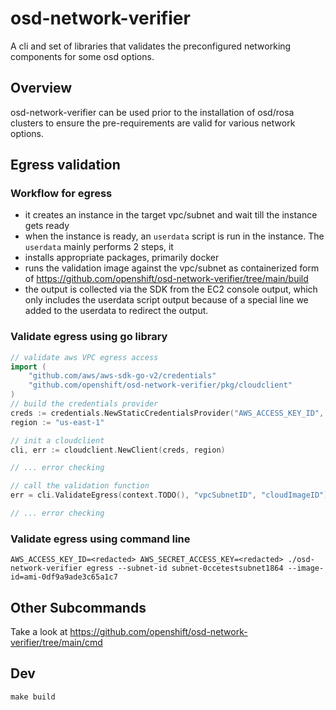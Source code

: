 # osd-network-verifier

A cli and set of libraries that validates the preconfigured networking components for some osd options.

## Overview

osd-network-verifier can be used prior to the installation of osd/rosa clusters to ensure the pre-requirements are valid for various network options.

## Egress validation

### Workflow for egress

* it creates an instance in the target vpc/subnet and wait till the instance gets ready
* when the instance is ready, an `userdata` script is run in the instance. The `userdata` mainly performs 2 steps, it
* installs appropriate packages, primarily docker
* runs the validation image against the vpc/subnet as containerized form of <https://github.com/openshift/osd-network-verifier/tree/main/build>
* the output is collected via the SDK from the EC2 console output, which only includes the userdata script output because of a special line we added to the userdata to redirect the output.


### Validate egress using go library

```go
// validate aws VPC egress access
import (
    "github.com/aws/aws-sdk-go-v2/credentials"
	"github.com/openshift/osd-network-verifier/pkg/cloudclient"
)
// build the credentials provider
creds := credentials.NewStaticCredentialsProvider("AWS_ACCESS_KEY_ID", "AWS_SECRET_ACCESS_KEY", "AWS_SESSION_TOKEN")
region := "us-east-1"

// init a cloudclient
cli, err := cloudclient.NewClient(creds, region)

// ... error checking

// call the validation function
err = cli.ValidateEgress(context.TODO(), "vpcSubnetID", "cloudImageID")

// ... error checking
```

### Validate egress using command line

```shell
AWS_ACCESS_KEY_ID=<redacted> AWS_SECRET_ACCESS_KEY=<redacted> ./osd-network-verifier egress --subnet-id subnet-0ccetestsubnet1864 --image-id=ami-0df9a9ade3c65a1c7
```

## Other Subcommands

Take a look at <https://github.com/openshift/osd-network-verifier/tree/main/cmd>


## Dev

```shell
make build
```